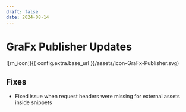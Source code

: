 ```yaml
---
draft: false
date: 2024-08-14
---
```


# GraFx Publisher Updates

![rn_icon]({{ config.extra.base_url }}/assets/icon-GraFx-Publisher.svg)

<!-- more -->

## Fixes

- Fixed issue when request headers were missing for external assets inside snippets
